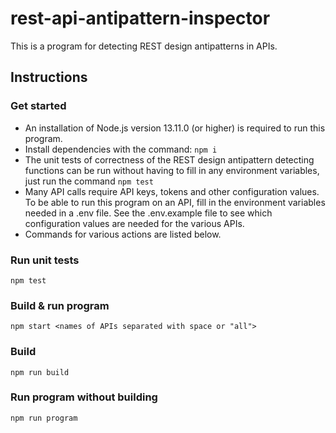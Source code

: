 # rest-api-antipattern-inspector

This is a program for detecting REST design antipatterns in APIs.

## Instructions

### Get started

- An installation of Node.js version 13.11.0 (or higher) is required to run this program.
- Install dependencies with the command: `npm i`
- The unit tests of correctness of the REST design antipattern detecting functions can be run without having to fill in any environment variables, just run the command `npm test`
- Many API calls require API keys, tokens and other configuration values. To be able to run this program on an API, fill in the environment variables needed in a .env file. See the .env.example file to see which configuration values are needed for the various APIs.
- Commands for various actions are listed below.

### Run unit tests

```
npm test
```

### Build & run program

```
npm start <names of APIs separated with space or "all">
```

### Build

```
npm run build
```

### Run program without building

```
npm run program
```
